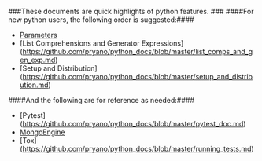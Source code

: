 
###These documents are quick highlights of python features. ###
####For new python users, the following order is suggested:####
 * [Parameters](https://github.com/pryano/python_docs/blob/master/parameters.md)
 * [List Comprehensions and Generator Expressions] (https://github.com/pryano/python_docs/blob/master/list_comps_and_gen_exp.md)
 * [Setup and Distribution] (https://github.com/pryano/python_docs/blob/master/setup_and_distribution.md)

####And the following are for reference as needed:####
 * [Pytest] (https://github.com/pryano/python_docs/blob/master/pytest_doc.md)
 * [MongoEngine](https://github.com/pryano/python_docs/blob/master/mongoengine.md)
 * [Tox] (https://github.com/pryano/python_docs/blob/master/running_tests.md)
